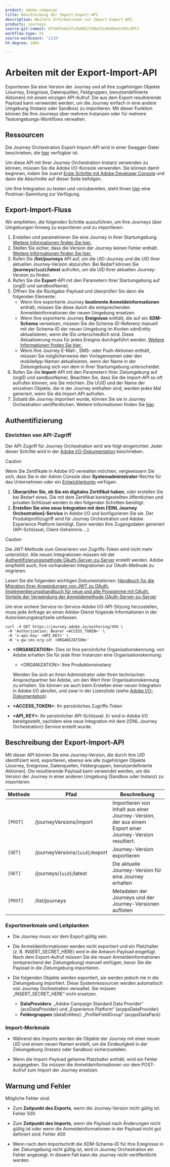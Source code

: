 ```yaml
---
product: adobe campaign
title: Beschreibung der Import-Export-API
description: Weitere Informationen zur Import-Export-API.
products: journeys
source-git-commit: 8f409fe6e37a3b80527d9a5514b066e539dcd9f3
workflow-type: ht
source-wordcount: '1119'
ht-degree: 100%

---
```



# Arbeiten mit der Export-Import-API

Exportieren Sie eine Version der Journey und all ihre zugehörigen Objekte (Journey, Ereignisse, Datenquellen, Feldgruppen, benutzerdefinierte Aktionen) mit einem einzigen API-Aufruf. Die aus dem Export resultierende Payload kann verwendet werden, um die Journey einfach in eine andere Umgebung (Instanz oder Sandbox) zu importieren.
Mit dieser Funktion können Sie Ihre Journeys über mehrere Instanzen oder für mehrere Testumgebungs-Workflows verwalten.


## Ressourcen

Die Journey Orchestration Export-Import-API wird in einer Swagger-Datei beschrieben, die [hier](https://adobedocs.github.io/JourneyAPI/docs/) verfügbar ist.

Um diese API mit Ihrer Journey Orchestration-Instanz verwenden zu können, müssen Sie die Adobe I/O-Konsole verwenden. Sie können damit beginnen, indem Sie zuerst [Erste Schritte mit Adobe Developer Console](https://www.adobe.io/apis/experienceplatform/console/docs.html#!AdobeDocs/adobeio-console/master/getting-started.md) und dann die Abschnitte auf dieser Seite befolgen.

Um Ihre Integration zu testen und vorzubereiten, steht Ihnen [hier](https://raw.githubusercontent.com/AdobeDocs/JourneyAPI/master/postman-collections/Journey-Orchestration_Export-import-API_postman-collection.json) eine Postman-Sammlung zur Verfügung.


## Export-Import-Fluss

Wir empfehlen, die folgenden Schritte auszuführen, um Ihre Journeys über Umgebungen hinweg zu exportieren und zu importieren:

1. Erstellen und parametrieren Sie eine Journey in Ihrer Startumgebung. [Weitere Informationen finden Sie hier.](https://experienceleague.adobe.com/docs/journeys/using/building-journeys/about-journey-building/journey.html?lang=de)
1. Stellen Sie sicher, dass die Version der Journey keinen Fehler enthält. [Weitere Informationen finden Sie hier.](https://experienceleague.adobe.com/docs/journeys/using/building-journeys/testing-the-journey.html?lang=de)
1. Rufen Sie **/list/journeys** API auf, um die UID-Journey und die UID Ihrer aktuellen Journey-Version abzurufen. Bei Bedarf können Sie **/journeys/`{uid}`/latest** aufrufen, um die UID Ihrer aktuellen Journey-Version zu finden.
1. Rufen Sie die **Export**-API mit den Parametern Ihrer Startumgebung auf (orgID und sandboxName).
1. Öffnen Sie die Rückgabe-Payload und überprüfen Sie dann die folgenden Elemente:
   * Wenn Ihre exportierte Journey **bestimmte Anmeldeinformationen** enthält, müssen Sie diese durch die entsprechenden Anmeldeinformationen der neuen Umgebung ersetzen.
   * Wenn Ihre exportierte Journey **Ereignisse** enthält, die auf ein **XDM-Schema** verweisen, müssen Sie die Schema-ID-Referenz manuell mit der Schema-ID der neuen Umgebung im Knoten xdmEntity aktualisieren, wenn die IDs unterschiedlich sind. Diese Aktualisierung muss für jedes Ereignis durchgeführt werden. [Weitere Informationen finden Sie hier.](https://experienceleague.adobe.com/docs/journeys/using/events-journeys/experience-event-schema.html?lang=de)
   * Wenn Ihre Journey E-Mail-, SMS- oder Push-Aktionen enthält, müssen Sie möglicherweise den Vorlagennamen oder den mobileApp-Namen aktualisieren, wenn der Name in der Zielumgebung sich von dem in Ihrer Startumgebung unterscheidet.
1. Rufen Sie die **Import**-API mit den Parametern Ihrer Zielumgebung auf (orgID und sandboxName). Beachten Sie, dass Sie die Import-API so oft aufrufen können, wie Sie möchten. Die UUID und der Name der einzelnen Objekte, die in der Journey enthalten sind, werden jedes Mal generiert, wenn Sie die Import-API aufrufen.
1. Sobald die Journey importiert wurde, können Sie sie in Journey Orchestration veröffentlichen. Weitere Informationen finden Sie [hier](https://experienceleague.adobe.com/docs/journeys/using/building-journeys/publishing-the-journey.html?lang=de).


## Authentifizierung

### Einrichten von API-Zugriff

Der API-Zugriff für Journey Orchestration wird wie folgt eingerichtet: Jeder dieser Schritte wird in der [Adobe I/O-Dokumentation](https://www.adobe.io/authentication/auth-methods.html#!AdobeDocs/adobeio-auth/master/AuthenticationOverview/ServiceAccountIntegration.md) beschrieben.

>[!CAUTION]
>
>Wenn Sie Zertifikate in Adobe I/O verwalten möchten, vergewissern Sie sich, dass Sie in der Admin Console über <b>Systemadministrator</b>-Rechte für das Unternehmen oder ein [Entwicklerkonto](https://helpx.adobe.com/de/enterprise/using/manage-developers.html) verfügen.

1. **Überprüfen Sie, ob Sie ein digitales Zertifikat haben**, oder erstellen Sie bei Bedarf eines. Die mit dem Zertifikat bereitgestellten öffentlichen und privaten Schlüssel werden in den folgenden Schritten benötigt.
1. **Erstellen Sie eine neue Integration mit dem [!DNL Journey Orchestration]-Service** in Adobe I/O und konfigurieren Sie sie. Der Produktprofilzugriff wird für Journey Orchestration und Adobe Experience Platform benötigt. Dann werden Ihre Zugangsdaten generiert (API-Schlüssel, Client-Geheimnis …).

>[!CAUTION]
>
>Die JWT-Methode zum Generieren von Zugriffs-Token wird nicht mehr unterstützt. Alle neuen Integrationen müssen mit der [Authentifizierungsmethode OAuth-Server-zu-Server](https://experienceleague.adobe.com/docs/experience-platform/landing/platform-apis/api-authentication.html?lang=de#select-oauth-server-to-server) erstellt werden. Adobe empfiehlt auch, Ihre vorhandenen Integrationen zur OAuth-Methode zu migrieren.
>
>Lesen Sie die folgenden wichtigen Dokumentationen:
>[Handbuch für die Migration Ihrer Anwendungen von JWT zu OAuth](https://developer.adobe.com/developer-console/docs/guides/authentication/ServerToServerAuthentication/migration/),
>[Implementierungshandbuch für neue und alte Programme mit OAuth](https://developer.adobe.com/developer-console/docs/guides/authentication/ServerToServerAuthentication/implementation/),
>[Vorteile der Verwendung der Anmeldemethode OAuth-Server-zu-Server](https://developer.adobe.com/developer-console/docs/guides/authentication/ServerToServerAuthentication/migration/#why-oauth-server-to-server-credentials)


Um eine sichere Service-to-Service-Adobe I/O-API-Sitzung herzustellen, muss jede Anfrage an einen Adobe-Dienst folgende Informationen in der Autorisierungskopfzeile umfassen.

```
curl -X GET https://journey.adobe.io/authoring/XXX \
 -H 'Authorization: Bearer <ACCESS_TOKEN>' \
 -H 'x-api-key: <API_KEY>' \
 -H 'x-gw-ims-org-id: <ORGANIZATION>'
```

* **&lt;ORGANIZATION>**: Dies ist Ihre persönliche Organisationskennung; von Adobe erhalten Sie für jede Ihrer Instanzen eine Organisationskennung:

   * &lt;ORGANIZATION>: Ihre Produktionsinstanz

  Wenden Sie sich an Ihren Administrator oder Ihren technischen Ansprechpartner bei Adobe, um den Wert Ihrer Organisationskennung zu erhalten. Sie können sie auch beim Erstellen einer neuen Integration in Adobe I/O abrufen, und zwar in der Lizenzliste (siehe [Adobe I/O-Dokumentation](https://www.adobe.io/authentication.html)).

* **&lt;ACCESS_TOKEN>**: Ihr persönliches Zugriffs-Token

* **&lt;API_KEY>**: Ihr persönlicher API-Schlüssel. Er wird in Adobe I/O bereitgestellt, nachdem eine neue Integration mit dem [!DNL Journey Orchestration]-Service erstellt wurde.



## Beschreibung der Export-Import-API

Mit dieser API können Sie eine Journey-Version, die durch ihre UID identifiziert wird, exportieren, ebenso wie alle zugehörigen Objekte (Journey, Ereignisse, Datenquellen, Feldergruppen, benutzerdefinierte Aktionen).
Die resultierende Payload kann verwendet werden, um die Version der Journey in einer anderen Umgebung (Sandbox oder Instanz) zu importieren.

| Methode | Pfad | Beschreibung |
|---|---|---|
| `[POST]` | /journeyVersions/import | Importieren von Inhalt aus einer Journey-Version, der aus einem Export einer Journey-Version resultiert. |
| `[GET]` | /journeyVersions/`{uid}`/export | Journey-Version exportieren |
| `[GET]` | /journeys/`{uid}`/latest | Die aktuelle Journey-Version für eine Journey erhalten |
| `[POST]` | /list/journeys | Metadaten der Journeys und der Journey-Versionen auflisten |


### Exportmerkmale und Leitplanken

* Die Journey muss vor dem Export gültig sein.

* Die Anmeldeinformationen werden nicht exportiert und ein Platzhalter (z. B. INSERT_SECRET_HERE) wird in die Antwort-Payload eingefügt.
Nach dem Export-Aufruf müssen Sie die neuen Anmeldeinformationen (entsprechend der Zielumgebung) manuell einfügen, bevor Sie die Payload in die Zielumgebung importieren.

* Die folgenden Objekte werden exportiert, sie werden jedoch nie in die Zielumgebung importiert. Diese Systemressourcen werden automatisch von Journey Orchestration verwaltet. Sie müssen „INSERT_SECRET_HERE“ nicht ersetzen.
   * **DataProviders**:  „Adobe Campaign Standard Data Provider“ (acsDataProvider) und „Experience Platform“ (acppsDataProvider)
   * **Feldergruppen** (dataEntities): „ProfileFieldGroup“ (acppsDataPack)



### Import-Merkmale

* Während des Imports werden die Objekte der Journey mit einer neuen UID und einem neuen Namen erstellt, um die Eindeutigkeit in der Zielumgebung (Instanz oder Sandbox) sicherzustellen.

* Wenn die Import-Payload geheime Platzhalter enthält, wird ein Fehler ausgegeben. Sie müssen die Anmeldeinformationen vor dem POST-Aufruf zum Import der Journey ersetzen.

## Warnung und Fehler

Mögliche Fehler sind:

* Zum **Zeitpunkt des Exports**, wenn die Journey-Version nicht gültig ist: Fehler 500

* Zum **Zeitpunkt des Imports**, wenn die Payload nach Änderungen nicht gültig ist oder wenn die Anmeldeinformationen in der Payload nicht gut definiert sind: Fehler 400

* Wenn nach dem Importschritt die XDM-Schema-ID für Ihre Ereignisse in der Zielumgebung nicht gültig ist, wird in Journey Orchestration ein Fehler angezeigt. In diesem Fall kann die Journey nicht veröffentlicht werden.